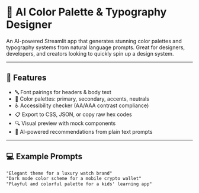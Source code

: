 # 🎨 AI Color Palette & Typography Designer

An AI-powered Streamlit app that generates stunning color palettes and typography systems from natural language prompts. Great for designers, developers, and creators looking to quickly spin up a design system.

---

## 🚀 Features

- 🔤 Font pairings for headers & body text
- 🎨 Color palettes: primary, secondary, accents, neutrals
- ♿ Accessibility checker (AA/AAA contrast compliance)
- 📋 Export to CSS, JSON, or copy raw hex codes
- 🔍 Visual preview with mock components
- 🧠 AI-powered recommendations from plain text prompts

---

## 💻 Example Prompts

```txt
"Elegant theme for a luxury watch brand"
"Dark mode color scheme for a mobile crypto wallet"
"Playful and colorful palette for a kids' learning app"

